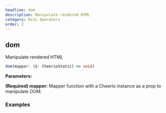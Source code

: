 ```yaml
---
headline: dom
description: Manipulate rendered HTML
category: RxJs Operators
order: 2
---
```


## dom

<p class="lead">Manipulate rendered HTML</p>

```ts
dom(mapper: ($: CheerioStatic) => void)
```

__Parameters:__

<span class="text-primary">__(Required) mapper:__</span> Mapper function with a Cheerio instance as a prop to manipulate DOM.  


### __Examples__